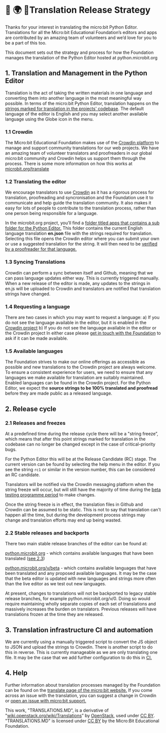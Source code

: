 # 🐍 🌍 🚀Translation Release Strategy
Thanks for your interest in translating the micro:bit Python Editor. Translations for all the Micro:bit Educational Foundation’s editors and apps are contributed by an amazing team of volunteers and we’d love for you to be a part of this too. 

This document sets out the strategy and process for how the Foundation manages the translation of the Python Editor hosted at python.microbit.org

## 1. Translation and Management in the Python Editor

Translation is the act of taking the written materials in one language and converting them into another language in the most meaningful way possible. In terms of the micro:bit Python Editor, translation happens on the [strings marked for translation in the projects' codebase](https://github.com/bbcmicrobit/PythonEditor/lang/en.js). The default language of the editor is English and you may select another available language using the Globe icon in the menu.

### 1.1 Crowdin
The Micro:bit Educational Foundation makes use of the [Crowdin platform](https://crowdin.com/project/microbitorg) to manage and support community translations for our web projects. We have an amazing team of volunteer translators and proofreaders in our global micro:bit community and Crowdin helps us support them through the process. There is some more information on how this works at [microbit.org/translate](https://microbit.org/translate/)

### 1.2 Translating the editor
We encourage translators to use [Crowdin](https://crowdin.com/project/microbitorg) as it has a rigorous process for translation, proofreading and syncronisation and the Foundation use it to communicate and help guide the translation community. It also makes it easy for lots of people to contribute to the translation process, rather than one person being responsible for a language.

In the microbit.org project, you’ll find a [folder titled apps that contains a sub folder for the Python Editor.](https://crowdin.com/project/microbitorg/ar#/new/apps/python-editor) This folder contains the current English language translation **en.json** file with the strings required for translation. Selecting this file opens the Crowdin editor where you can submit your own or use a suggested translation for the string. It will then need to be [verified by a proofreader for that language.](https://support.crowdin.com/online-editor/#proofreadingvoting-mode)

### 1.3 Syncing Translations
Crowdin can perform a sync between itself and Github, meaning that we can pass language updates either way. This is currently triggered manually.  When a new release of the editor is made, any updates to the strings in en.js will be uploaded to Crowdin and translators are notified that translation strings have changed.

### 1.4 Requesting a language
There are two cases in which you may want to request a language:
a) If you do not see the language available in the editor, but it is enabled in the [Crowdin project](https://crowdin.com/project/microbitorg)
b) If you do not see the language available in the editor or the Crowdin project
In either case please [get in touch with the Foundation](https://support.microbit.org/en/support/tickets/new) to ask if it can be made available.

### 1.5 Available languages
The Foundation strives to make our online offerings as accessible as possible and new translations to the Crowdin project are always welcome. To ensure a consistent experience for users, we need to ensure that any languages we make available for translation are suitably maintained. Enabled languages can be found in the Crowdin project. For the Python Editor, we expect the **source strings to be 100% translated and proofread** before they are made public as a released language.

## 2. Release cycle

### 2.1 Releases and freezes
At a predefined time during the release cycle there will be a "string freeze”, which means that after this point strings marked for translation in the codebase can no longer be changed except in the case of critical-priority bugs.

For the Python Editor this will be at the Release Candidate (RC) stage. The current version can be found by selecting the help menu in the editor. If you see the string `rc1` or similar in the version number, this can be considered an RC candidate.

Translators will be notified via the Crowdin messaging platform when the string freeze will occur, but will still have the majority of time during the [beta testing programme period](https://microbit.org/testing/) to make changes. 

Once the string freeze is in effect, the translation files in Github and Crowdin can be assumed to be static. This is not to say that translation can't happen all the time, but during the development process strings may change and translation efforts may end up being wasted. 

### 2.2 Stable releases and backports
There two main stable release branches of the editor can be found at:

[python.microbit.org](http://python.microbit.org)  - which contains available languages that have been translated ([see 2.3](https://paper.dropbox.com/doc/Python-Editor-Translation-Release-Strategy-DRAFT--AkD8w7FV~luvLTduPPtgQXZlAg-51mKmhhctvRyNxmN38aZ7#:h2=2.3-Available-languages))

[python.microbit.org/v/beta](http://python.microbit.org/v/beta) - which contains available languages that have been translated and any proposed available languages. It may be the case that the beta editor is updated with new languages and strings more often than the live editor as we test out new languages.

At present, changes to translations will not be backported to legacy stable release branches, for example python.microbit.org/v/0. Doing so would require maintaining wholly separate copies of each set of translations and massively increases the burden on translators. Previous releases will have translations frozen at the time they are released.

## 3. Translation infrastructure CI and automation

We are currently using a manually triggered script to convert the JS object to JSON and upload the strings to Crowdin. There is another script to do this in reverse. This is currently manageable as we are only translating one file. It may be the case that we add further configuration to do this in [CI.](https://en.wikipedia.org/wiki/Continuous_integration)

## 4. Help

Further information about translation processes managed by the Foundation can be found on the [translate page of the micro:bit website.](https://microbit.org/translate/) If you come across an issue with the translation, you can suggest a change in Crowdin or [open an issue with micro:bit support.](https://support.microbit.org/en/support/tickets/new)

This work, "TRANSLATIONS.MD", is a derivative of "[wiki.openstack.org/wiki/Translations](https://wiki.openstack.org/wiki/Translations#String_Freeze)” by [OpenStack](https://openstack.org), used under [CC BY](https://creativecommons.org/licenses/by/2.0/). "TRANSLATIONS.MD" is licensed under [CC BY](https://creativecommons.org/licenses/by/2.0/) by the Micro:Bit Educational Foundation.
